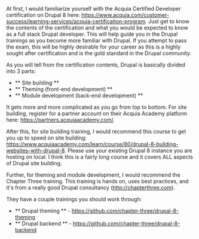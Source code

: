 At first, I would familiarize yourself with the Acquia Certified Developer certification on Drupal 8 here: https://www.acquia.com/customer-success/learning-services/acquia-certification-program. Just get to know the contents of the certification and what you would be expected to know as a full stack Drupal developer. This will help guide you in the Drupal trainings as you become more familiar with Drupal. If you attempt to pass the exam, this will be highly desirable for your career as this is a highly sought after certification and is the gold standard in the Drupal community.

As you will tell from the certification contents, Drupal is basically divided into 3 parts:
* ** Site building **
* ** Theming (front-end development) **
* ** Module development (back-end development) **

It gets more and more complicated as you go from top to bottom. For site building, register for a partner account on their Acquia Academy platform here: https://partners.acquiaacademy.com/.

After this, for site building training, I would recommend this course to get you up to speed on site building: https://www.acquiaacademy.com/learn/course/80/drupal-8-building-websites-with-drupal-8. Please use your existing Drupal 8 instance you are hosting on local. I think this is a fairly long course and it covers ALL aspects of Drupal site building.

Further, for theming and module development, I would recommend the Chapter Three training. This training is hands on, uses best practices, and it's from a really good Drupal consultancy (http://chapterthree.com).

They have a couple trainings you should work through:
* ** Drupal theming ** - https://github.com/chapter-three/drupal-8-theming
* ** Drupal backend ** - https://github.com/chapter-three/drupal-8-backend

